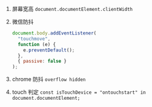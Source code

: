1. 屏幕宽高 `document.documentElement.clientWidth`
2. 微信防抖

   ```javascript
   document.body.addEventListener(
     "touchmove",
     function (e) {
       e.preventDefault();
     },
     { passive: false }
   );
   ```

3. chrome 防抖 `overflow hidden`
4. touch 判定 `const isTouchDevice = "ontouchstart" in document.documentElement;`
